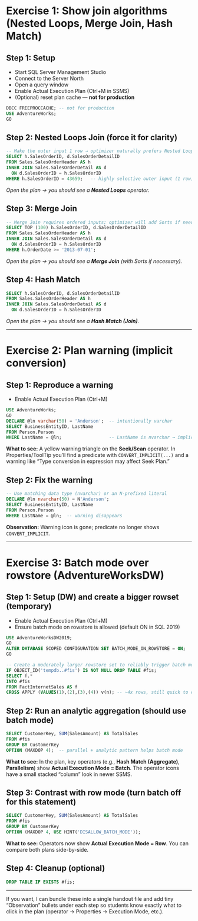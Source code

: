 # Exercise 1: Show join algorithms (Nested Loops, Merge Join, Hash Match)

## Step 1: Setup

* Start SQL Server Management Studio
* Connect to the Server North 
* Open a query window
* Enable Actual Execution Plan (Ctrl+M in SSMS)
* (Optional) reset plan cache — **not for production**

```sql
DBCC FREEPROCCACHE; -- not for production
USE AdventureWorks;
GO
```

## Step 2: Nested Loops Join (force it for clarity)

```sql
-- Make the outer input 1 row → optimizer naturally prefers Nested Loops
SELECT h.SalesOrderID, d.SalesOrderDetailID
FROM Sales.SalesOrderHeader AS h
INNER JOIN Sales.SalesOrderDetail AS d
  ON d.SalesOrderID = h.SalesOrderID
WHERE h.SalesOrderID = 43659;   -- highly selective outer input (1 row)
```

*Open the plan → you should see a **Nested Loops** operator.*

## Step 3: Merge Join 

```sql
-- Merge Join requires ordered inputs; optimizer will add Sorts if needed
SELECT TOP (100) h.SalesOrderID, d.SalesOrderDetailID
FROM Sales.SalesOrderHeader AS h
INNER JOIN Sales.SalesOrderDetail AS d
  ON d.SalesOrderID = h.SalesOrderID
WHERE h.OrderDate >= '2013-07-01';
```

*Open the plan → you should see a **Merge Join** (with Sorts if necessary).*

## Step 4: Hash Match 

```sql
SELECT h.SalesOrderID, d.SalesOrderDetailID
FROM Sales.SalesOrderHeader AS h
INNER JOIN Sales.SalesOrderDetail AS d
  ON d.SalesOrderID = h.SalesOrderID
```

*Open the plan → you should see a **Hash Match (Join)**.*

---

# Exercise 2: Plan warning (implicit conversion)

## Step 1: Reproduce a warning

* Enable Actual Execution Plan (Ctrl+M)

```sql
USE AdventureWorks;
GO
DECLARE @ln varchar(50) = 'Anderson';  -- intentionally varchar
SELECT BusinessEntityID, LastName
FROM Person.Person
WHERE LastName = @ln;                  -- LastName is nvarchar → implicit convert
```

**What to see:**
A yellow warning triangle on the **Seek/Scan** operator. In Properties/ToolTip you’ll find a predicate with `CONVERT_IMPLICIT(...)` and a warning like “Type conversion in expression may affect Seek Plan.”

## Step 2: Fix the warning

```sql
-- Use matching data type (nvarchar) or an N-prefixed literal
DECLARE @ln nvarchar(50) = N'Anderson';
SELECT BusinessEntityID, LastName
FROM Person.Person
WHERE LastName = @ln;  -- warning disappears
```

**Observation:** Warning icon is gone; predicate no longer shows `CONVERT_IMPLICIT`.

---

# Exercise 3: Batch mode over rowstore (AdventureWorksDW)

## Step 1: Setup (DW) and create a bigger rowset (temporary)

* Enable Actual Execution Plan (Ctrl+M)
* Ensure batch mode on rowstore is allowed (default ON in SQL 2019)

```sql
USE AdventureWorksDW2019;
GO
ALTER DATABASE SCOPED CONFIGURATION SET BATCH_MODE_ON_ROWSTORE = ON;
GO

-- Create a moderately larger rowstore set to reliably trigger batch mode
IF OBJECT_ID('tempdb..#fis') IS NOT NULL DROP TABLE #fis;
SELECT f.*
INTO #fis
FROM FactInternetSales AS f
CROSS APPLY (VALUES(1),(2),(3),(4)) v(n); -- ~4x rows, still quick to create
```

## Step 2: Run an analytic aggregation (should use batch mode)

```sql
SELECT CustomerKey, SUM(SalesAmount) AS TotalSales
FROM #fis
GROUP BY CustomerKey
OPTION (MAXDOP 4);  -- parallel + analytic pattern helps batch mode
```

**What to see:**
In the plan, key operators (e.g., **Hash Match (Aggregate)**, **Parallelism**) show **Actual Execution Mode = Batch**. The operator icons have a small stacked “column” look in newer SSMS.

## Step 3: Contrast with row mode (turn batch off for this statement)

```sql
SELECT CustomerKey, SUM(SalesAmount) AS TotalSales
FROM #fis
GROUP BY CustomerKey
OPTION (MAXDOP 4, USE HINT('DISALLOW_BATCH_MODE'));
```

**What to see:**
Operators now show **Actual Execution Mode = Row**. You can compare both plans side-by-side.

## Step 4: Cleanup (optional)

```sql
DROP TABLE IF EXISTS #fis;
```

---

If you want, I can bundle these into a single handout file and add tiny “Observation” bullets under each step so students know exactly what to click in the plan (operator → Properties → Execution Mode, etc.).

